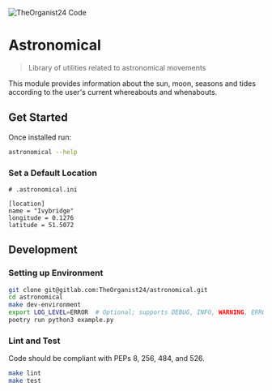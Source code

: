 ![TheOrganist24 Code](https://hosted.courtman.me.uk/img/logos/theorganist24_banner_code.png "TheOrganist24 Code")

# Astronomical
> Library of utilities related to astronomical movements

This module provides information about the sun, moon, seasons and tides according to the user's current whereabouts and whenabouts.


## Get Started
Once installed run:
```bash
astronomical --help
```

### Set a Default Location
```
# .astronomical.ini

[location]
name = "Ivybridge"
longitude = 0.1276
latitude = 51.5072
```

## Development
### Setting up Environment
```bash
git clone git@gitlab.com:TheOrganist24/astronomical.git
cd astronomical
make dev-environment
export LOG_LEVEL=ERROR  # Optional; supports DEBUG, INFO, WARNING, ERROR, CRITICAL
poetry run python3 example.py
```

### Lint and Test
Code should be compliant with PEPs 8, 256, 484, and 526.
```bash
make lint
make test
```
